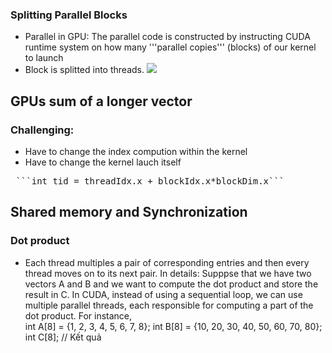 ### Splitting Parallel Blocks

- Parallel in GPU: The parallel code is constructed by instructing CUDA runtime system on how many '''parallel copies''' (blocks) of our kernel to launch
- Block is splitted into threads.
![](resourses/images/image.png)
## GPUs sum of a longer vector
### Challenging:
- Have to change the index compution within the kernel
- Have to change the kernel lauch itself
<pre> ```int tid = threadIdx.x + blockIdx.x*blockDim.x```</pre>

## Shared memory and Synchronization
### Dot product
- Each thread multiples a pair of corresponding entries and then every thread moves on to its next pair. In details:
    Supppse that we have two vectors A and B and we want to compute the dot product and store the result in C.
    In CUDA, instead of using a sequential loop, we can use multiple parallel threads, each responsible for computing a part of the dot product.
    For instance,  
    int A[8] = {1, 2, 3, 4, 5, 6, 7, 8};
int B[8] = {10, 20, 30, 40, 50, 60, 70, 80};
int C[8]; // Kết quả
